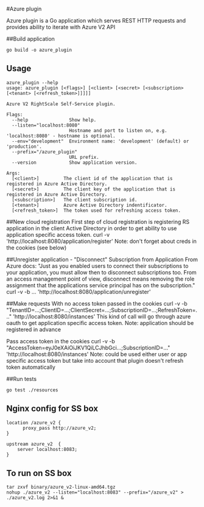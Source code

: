 #Azure plugin

Azure plugin is a Go application which serves REST HTTP requests and provides ability to iterate with Azure V2 API

##Build application

```
go build -o azure_plugin
```

## Usage

```
azure_plugin --help
usage: azure_plugin [<flags>] [<client> [<secret> [<subscription> [<tenant> [<refresh_token>]]]]]

Azure V2 RightScale Self-Service plugin.

Flags:
  --help               Show help.
  --listen="localhost:8080"
                       Hostname and port to listen on, e.g. 'localhost:8080' - hostname is optional.
  --env="development"  Environment name: 'development' (default) or 'production'.
  --prefix="/azure_plugin"
                       URL prefix.
  --version            Show application version.

Args:
  [<client>]         The client id of the application that is registered in Azure Active Directory.
  [<secret>]         The client key of the application that is registered in Azure Active Directory.
  [<subscription>]   The client subscription id.
  [<tenant>]         Azure Active Directory indentificator.
  [<refresh_token>]  The token used for refreshing access token.
```

##New cloud registration
First step of cloud registration is registering RS application in the client Active Directory
in order to get ability to use application specific access token.
curl -v 'http://localhost:8080/application/register'
Note: don't forget about creds in the cookies (see below)

##Unregister application - "Disconnect" Subscription from Application
From Azure docs: "Just as you enabled users to connect their subscriptions to your application, you must allow then to disconnect subscriptions too. From an access management point of view, disconnect means removing the role assignment that the applications service principal has on the subscription."
curl -v -b ... 'http://localhost:8080/application/unregister'

##Make requests
With no access token passed in the cookies
curl -v -b "TenantID=...;ClientID=...;ClientSecret=...;SubscriptionID=...;RefreshToken=..." 'http://localhost:8080/instances'
This kind of call will go through azure oauth to get application specific access token.
Note: application should be registered in advance

Pass access token in the cookies
curl -v -b "AccessToken=eyJ0eXAiOiJKV1QiLCJhbGci...;SubscriptionID=..." 'http://localhost:8080/instances'
Note: could be used either user or app specific access token but take into account that plugin doesn't refresh token automatically

##Run tests

```
go test ./resources
```

## Nginx config for SS box
```
location /azure_v2 {
      proxy_pass http://azure_v2;
}

upstream azure_v2  {
    server localhost:8083;
}
```

## To run on SS box

```
tar zxvf binary/azure_v2-linux-amd64.tgz
nohup ./azure_v2 --listen="localhost:8083" --prefix="/azure_v2" > ./azure_v2.log 2>&1 &
```